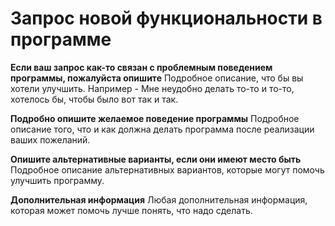 # Запрос новой функциональности в программе

**Если ваш запрос как-то связан с проблемным поведением программы, пожалуйста опишите**
Подробное описание, что бы вы хотели улучшить. Например - Мне неудобно делать то-то и то-то, хотелось бы, чтобы было вот так и так.

**Подробно опишите желаемое поведение программы**
Подробное описание того, что и как должна делать программа после реализации ваших пожеланий.

**Опишите альтернативные варианты, если они имеют место быть**
Подробное описание альтернативных вариантов, которые могут помочь улучшить программу.

**Дополнительная информация**
Любая дополнительная информация, которая может помочь лучше понять, что надо сделать.
